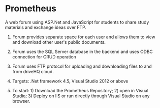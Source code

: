 # Prometheus
A web forum using ASP.Net and JavaScript for students to share study materials and exchange ideas over FTP.

1) Forum provides separate space for each user and allows them to view and download other user's public documents.

2) Forum uses the SQL Server database in the backend and uses ODBC connection for CRUD operation

3) Forum uses FTP protocol for uploading and downloading files to and from driveHQ cloud.

4) Targets: .Net framework 4.5, Visual Studio 2012 or above

5) To start: 1) Download the Prometheus Repository; 2) open in Visual Studio; 3) Deploy on IIS or run directly through Visual Studio on any browser.


